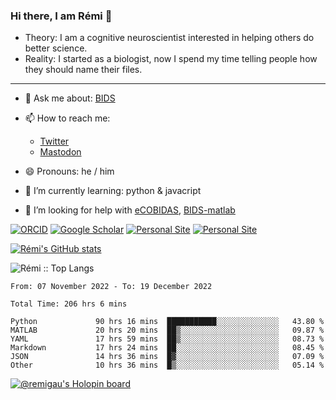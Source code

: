 ### Hi there, I am Rémi 👋

- Theory: I am a cognitive neuroscientist interested in helping others do better science.
- Reality: I started as a biologist, now I spend my time telling people how they should name their files.

<hr>

- 💬 Ask me about: [BIDS](https://bids-specification.readthedocs.io/en/stable/)

- 📫 How to reach me:
  - [Twitter](https://twitter.com/RemiGau)
  - <a rel="me" href="https://kolektiva.social/@RemiGau">Mastodon</a>

- 😄 Pronouns: he / him

- 🌱 I’m currently learning: python & javacript

- 🤔 I’m looking for help with [eCOBIDAS](https://github.com/Remi-Gau/eCobidas), [BIDS-matlab](https://github.com/bids-standard/bids-matlab)

[![ORCID](https://img.shields.io/badge/ORCID-0000--0001--9813--3167-9745f5?style=flat-square.svg)](https://orcid.org/0000-0002-1535-9767)
[![Google Scholar](https://img.shields.io/badge/Google-Scholar-orange?style=flat-square.svg)](https://scholar.google.com/citations?user=gXOB3q8AAAAJ&hl=en)
[![Personal Site](https://img.shields.io/badge/Personal_Site-green?style=flat-square.svg)](https://remi-gau.github.io/)
[![Personal Site](https://img.shields.io/badge/Citation_Metadata-blue?style=flat-square.svg)](https://github.com/Remi-Gau/meta)

[![Rémi's GitHub stats](https://github-readme-stats.vercel.app/api?username=Remi-Gau&theme=midnight-purple)](https://github.com/anuraghazra/github-readme-stats)


<p><img src="https://github-readme-stats.vercel.app/api/top-langs/?username=Remi-Gau&langs_count=10&theme=tokyonight&layout=compact" alt="Rémi :: Top Langs" /></p>



<!--START_SECTION:waka-->

```text
From: 07 November 2022 - To: 19 December 2022

Total Time: 206 hrs 6 mins

Python             90 hrs 16 mins  ███████████░░░░░░░░░░░░░░   43.80 %
MATLAB             20 hrs 20 mins  ██▒░░░░░░░░░░░░░░░░░░░░░░   09.87 %
YAML               17 hrs 59 mins  ██▒░░░░░░░░░░░░░░░░░░░░░░   08.73 %
Markdown           17 hrs 24 mins  ██░░░░░░░░░░░░░░░░░░░░░░░   08.45 %
JSON               14 hrs 36 mins  █▓░░░░░░░░░░░░░░░░░░░░░░░   07.09 %
Other              10 hrs 36 mins  █▒░░░░░░░░░░░░░░░░░░░░░░░   05.14 %
```

<!--END_SECTION:waka-->

[![@remigau's Holopin board](https://holopin.me/remigau)](https://holopin.io/@remigau)
